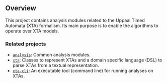 ## Overview

This project contains analysis modules related to the Uppaal Timed Automata (XTA) formalism. Its main purpose is to enable the algorithms to operate over XTA models.

### Related projects

* [`analysis`](../../core/analysis/README.md): Common analysis modules.
* [`xta`](../xta/README.md): Classes to represent XTAs and a domain specific language (DSL) to parse XTAs from a textual representation.
* [`xta-cli`](../xta-cli/README.md): An executable tool (command line) for running analyses on XTAs.